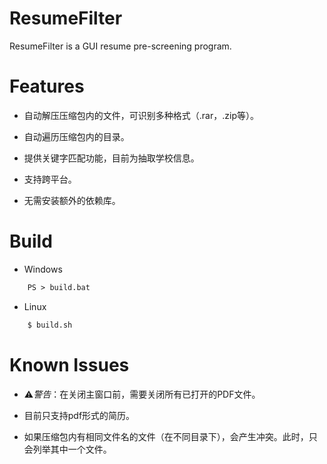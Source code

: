 # ResumeFilter

ResumeFilter is a GUI resume pre-screening program.

# Features

- 自动解压压缩包内的文件，可识别多种格式（.rar，.zip等）。

- 自动遍历压缩包内的目录。

- 提供关键字匹配功能，目前为抽取学校信息。

- 支持跨平台。

- 无需安装额外的依赖库。

# Build

- Windows

```ps
    PS > build.bat
```

- Linux

```bash
    $ build.sh
```

# Known Issues

- ⚠️*警告*：在关闭主窗口前，需要关闭所有已打开的PDF文件。

- 目前只支持pdf形式的简历。

- 如果压缩包内有相同文件名的文件（在不同目录下），会产生冲突。此时，只会列举其中一个文件。
